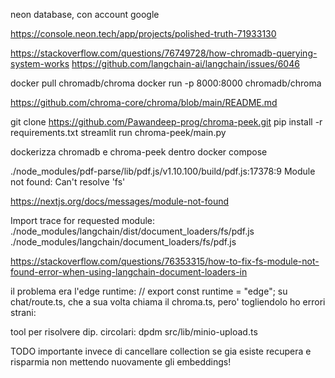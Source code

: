 neon database, con account google

https://console.neon.tech/app/projects/polished-truth-71933130

https://stackoverflow.com/questions/76749728/how-chromadb-querying-system-works
https://github.com/langchain-ai/langchain/issues/6046

docker pull chromadb/chroma
docker run -p 8000:8000 chromadb/chroma

https://github.com/chroma-core/chroma/blob/main/README.md

git clone https://github.com/Pawandeep-prog/chroma-peek.git
pip install -r requirements.txt
streamlit run chroma-peek/main.py

dockerizza chromadb e chroma-peek dentro docker compose

./node_modules/pdf-parse/lib/pdf.js/v1.10.100/build/pdf.js:17378:9
Module not found: Can't resolve 'fs'

https://nextjs.org/docs/messages/module-not-found

Import trace for requested module:
./node_modules/langchain/dist/document_loaders/fs/pdf.js
./node_modules/langchain/document_loaders/fs/pdf.js

https://stackoverflow.com/questions/76353315/how-to-fix-fs-module-not-found-error-when-using-langchain-document-loaders-in

il problema era l'edge runtime:
// export const runtime = "edge";
su chat/route.ts, che a sua volta chiama il chroma.ts, pero' togliendolo ho errori strani:

tool per risolvere dip. circolari:
dpdm src/lib/minio-upload.ts

TODO importante invece di cancellare collection se gia esiste recupera e risparmia non mettendo nuovamente gli embeddings!
